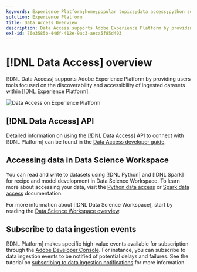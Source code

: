 ```yaml
---
keywords: Experience Platform;home;popular topics;data access;python sdk;spark sdk;data access api
solution: Experience Platform
title: Data Access Overview
description: Data Access supports Adobe Experience Platform by providing users tools focused on the discoverability and accessibility of ingested Platform datasets.
exl-id: 76e3585b-44df-412e-9ac3-aeca5f85d403
---
```

# [!DNL Data Access] overview

[!DNL Data Access] supports Adobe Experience Platform by providing users tools focused on the discoverability and accessibility of ingested datasets within [!DNL Experience Platform].

![Data Access on Experience Platform](images/Data_Access_Experience_Platform.png)

## [!DNL Data Access] API

Detailed information on using the [!DNL Data Access] API to connect with [!DNL Platform] can be found in the [Data Access developer guide](api.md).

## Accessing data in Data Science Workspace

You can read and write to datasets using [!DNL Python] and [!DNL Spark] for recipe and model development in Data Science Workspace. To learn more about accessing your data, visit the [Python data access](../data-science-workspace/authoring/python.md) or [Spark data access](../data-science-workspace/authoring/spark.md) documentation.

For more information about [!DNL Data Science Workspace], start by reading the [Data Science Workspace overview](../data-science-workspace/home.md).

## Subscribe to data ingestion events

[!DNL Platform] makes specific high-value events available for subscription through the [Adobe Developer Console](https://www.adobe.com/go/devs_console_ui). For instance, you can subscribe to data ingestion events to be notified of potential delays and failures. See the tutorial on [subscribing to data ingestion notifications](../ingestion/quality/subscribe-events.md) for more information.
